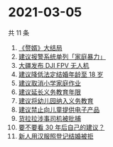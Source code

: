 # 2021-03-05

共 11 条

<!-- BEGIN ZHIHUSEARCH -->
<!-- 最后更新时间 Fri Mar 05 2021 03:07:07 GMT+0800 (China Standard Time) -->
1. [《赘婿》大结局](https://www.zhihu.com/search?q=赘婿)
1. [建议报警系统单列「家庭暴力」](https://www.zhihu.com/search?q=家庭暴力)
1. [大疆发布 DJI FPV 无人机](https://www.zhihu.com/search?q=fpv)
1. [建议降低法定结婚年龄至 18 岁](https://www.zhihu.com/search?q=法定结婚年龄)
1. [建议取消小学家庭作业](https://www.zhihu.com/search?q=小学家庭作业)
1. [建议延长义务教育年限](https://www.zhihu.com/search?q=延长义务教育)
1. [建议将幼儿园纳入义务教育](https://www.zhihu.com/search?q=幼儿园义务教育)
1. [建议禁止向儿童提供电子产品](https://www.zhihu.com/search?q=儿童电子产品)
1. [货拉拉涉事司机被批捕](https://www.zhihu.com/search?q=货拉拉司机被捕)
1. [要不要看 30 年后自己的建议？](https://www.zhihu.com/search?q=奇葩说)
1. [新人用汉服照登记结婚被拒](https://www.zhihu.com/search?q=汉服登记结婚)
<!-- END ZHIHUSEARCH -->
